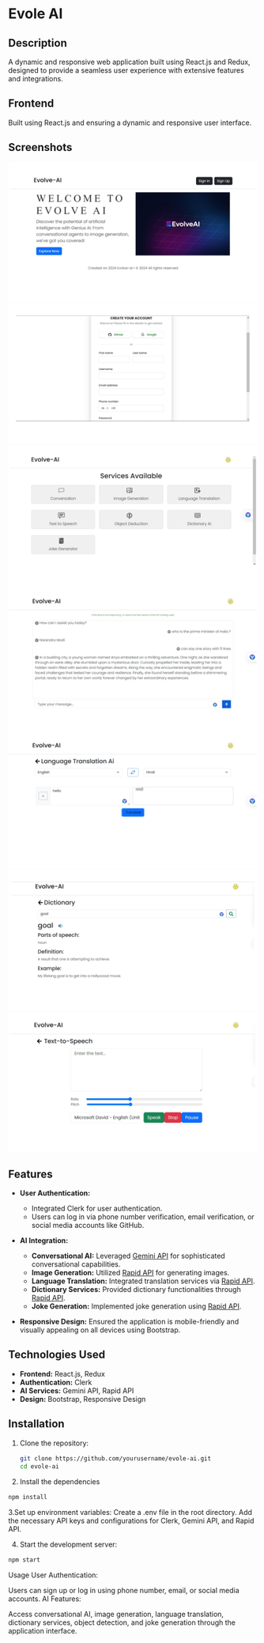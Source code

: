 # Evole AI

## Description

A dynamic and responsive web application built using React.js and Redux, designed to provide a seamless user experience with extensive features and integrations.

## Frontend

Built using React.js and  ensuring a dynamic and responsive user interface.

## Screenshots
![Screenshot 1](./eve1.jpg)
![Screenshot 2](./eve2.jpg)
![Screenshot 3](./eve3.jpg)
![Screenshot 4](./eve4.jpg)
![Screenshot 4](./eve5.jpg)
![Screenshot 4](./eve6.jpg)
![Screenshot 4](./eve7.jpg)

## Features

- **User Authentication:** 
  - Integrated Clerk for user authentication.
  - Users can log in via phone number verification, email verification, or social media accounts like GitHub.

- **AI Integration:**
  - **Conversational AI:** Leveraged [Gemini API](https://aistudio.google.com/app/apikey) for sophisticated conversational capabilities.
  - **Image Generation:** Utilized [Rapid API](https://rapidapi.com/hub) for generating images.
  - **Language Translation:** Integrated translation services via [Rapid API](https://rapidapi.com/hub).
  - **Dictionary Services:** Provided dictionary functionalities through [Rapid API](https://rapidapi.com/hub).
  - **Joke Generation:** Implemented joke generation using [Rapid API](https://rapidapi.com/hub).

- **Responsive Design:** Ensured the application is mobile-friendly and visually appealing on all devices using Bootstrap.

## Technologies Used

- **Frontend:** React.js, Redux
- **Authentication:** Clerk
- **AI Services:** Gemini API, Rapid API
- **Design:** Bootstrap, Responsive Design

## Installation

1. Clone the repository:
   ```bash
   git clone https://github.com/yourusername/evole-ai.git
   cd evole-ai
   ```

2. Install the dependencies
```bash
npm install
```
3.Set up environment variables:
Create a .env file in the root directory.
Add the necessary API keys and configurations for Clerk, Gemini API, and Rapid API.

4. Start the development server:
```bash
npm start
```
Usage
User Authentication:

Users can sign up or log in using phone number, email, or social media accounts.
AI Features:

Access conversational AI, image generation, language translation, dictionary services, object detection, and joke generation through the application interface.


